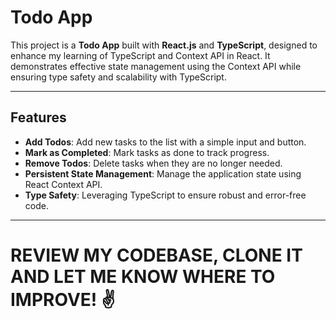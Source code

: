 # Todo App

This project is a **Todo App** built with **React.js** and **TypeScript**, designed to enhance my learning of TypeScript and Context API in React. It demonstrates effective state management using the Context API while ensuring type safety and scalability with TypeScript.

---

## Features

- **Add Todos**: Add new tasks to the list with a simple input and button.
- **Mark as Completed**: Mark tasks as done to track progress.
- **Remove Todos**: Delete tasks when they are no longer needed.
- **Persistent State Management**: Manage the application state using React Context API.
- **Type Safety**: Leveraging TypeScript to ensure robust and error-free code.

---

# REVIEW MY CODEBASE, CLONE IT AND LET ME KNOW WHERE TO IMPROVE! ✌
